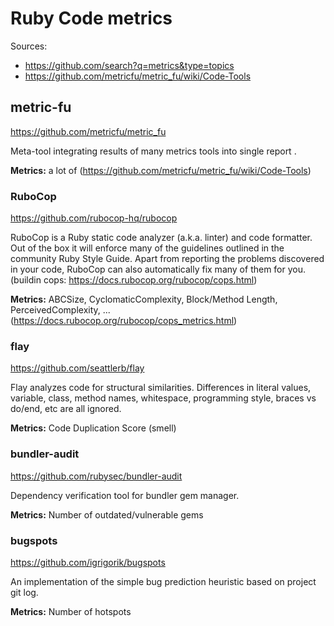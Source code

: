 # Ruby Code metrics #

Sources:
- https://github.com/search?q=metrics&type=topics
- https://github.com/metricfu/metric_fu/wiki/Code-Tools


## metric-fu ##
https://github.com/metricfu/metric_fu

Meta-tool integrating results of many metrics tools into single report .

**Metrics:** a lot of (https://github.com/metricfu/metric_fu/wiki/Code-Tools)


### RuboCop ###
https://github.com/rubocop-hq/rubocop

RuboCop is a Ruby static code analyzer (a.k.a. linter) and code formatter. Out of the box it will enforce many of the guidelines outlined in
the community Ruby Style Guide. Apart from reporting the problems discovered in your code, RuboCop can also automatically fix many of them for you.
(buildin cops: https://docs.rubocop.org/rubocop/cops.html)

**Metrics:** ABCSize, CyclomaticComplexity, Block/Method Length, PerceivedComplexity, ... (https://docs.rubocop.org/rubocop/cops_metrics.html)


### flay ###
https://github.com/seattlerb/flay

Flay analyzes code for structural similarities. Differences in literal values, variable, class, method names, whitespace,
programming style, braces vs do/end, etc are all ignored.

**Metrics:** Code Duplication Score (smell)


### bundler-audit ###
https://github.com/rubysec/bundler-audit

Dependency verification tool for bundler gem manager.

**Metrics:** Number of outdated/vulnerable gems

### bugspots ###
https://github.com/igrigorik/bugspots

An implementation of the simple bug prediction heuristic based on project git log.

**Metrics:** Number of hotspots
